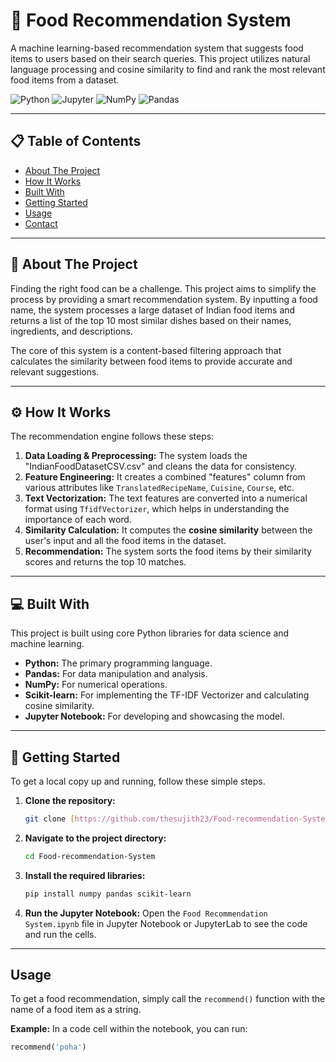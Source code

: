# 🍲 Food Recommendation System

A machine learning-based recommendation system that suggests food items to users based on their search queries. This project utilizes natural language processing and cosine similarity to find and rank the most relevant food items from a dataset.

![Python](https://img.shields.io/badge/python-3670A0?style=for-the-badge&logo=python&logoColor=ffdd54)
![Jupyter](https://img.shields.io/badge/Jupyter-F37626.svg?style=for-the-badge&logo=Jupyter&logoColor=white)
![NumPy](https://img.shields.io/badge/numpy-%23013243.svg?style=for-the-badge&logo=numpy&logoColor=white)
![Pandas](https://img.shields.io/badge/pandas-%23150458.svg?style=for-the-badge&logo=pandas&logoColor=white)

---

## 📋 Table of Contents

- [About The Project](#-about-the-project)
- [How It Works](#-how-it-works)
- [Built With](#-built-with)
- [Getting Started](#-getting-started)
- [Usage](#-usage)
- [Contact](#-contact)

---

## 📖 About The Project

Finding the right food can be a challenge. This project aims to simplify the process by providing a smart recommendation system. By inputting a food name, the system processes a large dataset of Indian food items and returns a list of the top 10 most similar dishes based on their names, ingredients, and descriptions.

The core of this system is a content-based filtering approach that calculates the similarity between food items to provide accurate and relevant suggestions.

---

## ⚙️ How It Works

The recommendation engine follows these steps:
1.  **Data Loading & Preprocessing:** The system loads the "IndianFoodDatasetCSV.csv" and cleans the data for consistency.
2.  **Feature Engineering:** It creates a combined "features" column from various attributes like `TranslatedRecipeName`, `Cuisine`, `Course`, etc.
3.  **Text Vectorization:** The text features are converted into a numerical format using `TfidfVectorizer`, which helps in understanding the importance of each word.
4.  **Similarity Calculation:** It computes the **cosine similarity** between the user's input and all the food items in the dataset.
5.  **Recommendation:** The system sorts the food items by their similarity scores and returns the top 10 matches.



---

## 💻 Built With

This project is built using core Python libraries for data science and machine learning.

- **Python:** The primary programming language.
- **Pandas:** For data manipulation and analysis.
- **NumPy:** For numerical operations.
- **Scikit-learn:** For implementing the TF-IDF Vectorizer and calculating cosine similarity.
- **Jupyter Notebook:** For developing and showcasing the model.

---

## 🚀 Getting Started

To get a local copy up and running, follow these simple steps.

1.  **Clone the repository:**
    ```bash
    git clone [https://github.com/thesujith23/Food-recommendation-System.git](https://github.com/thesujith23/Food-recommendation-System.git)
    ```
2.  **Navigate to the project directory:**
    ```bash
    cd Food-recommendation-System
    ```
3.  **Install the required libraries:**
    ```bash
    pip install numpy pandas scikit-learn
    ```
4.  **Run the Jupyter Notebook:**
    Open the `Food Recommendation System.ipynb` file in Jupyter Notebook or JupyterLab to see the code and run the cells.

---

## Usage

To get a food recommendation, simply call the `recommend()` function with the name of a food item as a string.

**Example:**
In a code cell within the notebook, you can run:

```python
recommend('poha')

